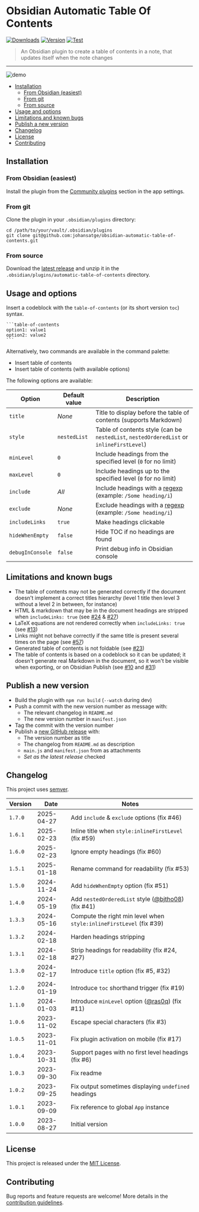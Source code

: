 # Obsidian Automatic Table Of Contents

[![Downloads](https://img.shields.io/badge/dynamic/json?logo=obsidian&color=%23483699&label=downloads&query=%24%5B%22automatic-table-of-contents%22%5D.downloads&url=https%3A%2F%2Fraw.githubusercontent.com%2Fobsidianmd%2Fobsidian-releases%2Fmaster%2Fcommunity-plugin-stats.json)](https://obsidian.md/plugins?search=automatic%20table%20of%20contents)
[![Version](https://img.shields.io/github/v/release/johansatge/obsidian-automatic-table-of-contents)](https://github.com/johansatge/obsidian-automatic-table-of-contents/releases)
[![Test](https://github.com/johansatge/obsidian-automatic-table-of-contents/actions/workflows/test.yml/badge.svg)](https://github.com/johansatge/obsidian-automatic-table-of-contents/actions)

> An Obsidian plugin to create a table of contents in a note, that updates itself when the note changes

---

![demo](images/demo.gif)

- [Installation](#installation)
  - [From Obsidian (easiest)](#from-obsidian-easiest)
  - [From git](#from-git)
  - [From source](#from-source)
- [Usage and options](#usage-and-options)
- [Limitations and known bugs](#limitations-and-known-bugs)
- [Publish a new version](#publish-a-new-version)
- [Changelog](#changelog)
- [License](#license)
- [Contributing](#contributing)

## Installation

### From Obsidian (easiest)

Install the plugin from the [Community plugins](https://obsidian.md/plugins?search=automatic%20table%20of%20contents) section in the app settings.

### From git

Clone the plugin in your `.obsidian/plugins` directory:

```shell
cd /path/to/your/vault/.obsidian/plugins
git clone git@github.com:johansatge/obsidian-automatic-table-of-contents.git
```

### From source

Download the [latest release](https://github.com/johansatge/obsidian-automatic-table-of-contents/releases) and unzip it in the `.obsidian/plugins/automatic-table-of-contents` directory.

## Usage and options

Insert a codeblock with the `table-of-contents` (or its short version `toc`) syntax.

````
```table-of-contents
option1: value1
option2: value2
```
````

Alternatively, two commands are available in the command palette:

- Insert table of contents
- Insert table of contents (with available options)

The following options are available:

| Option | Default value | Description |
| --- | --- | --- |
| `title` | _None_ | Title to display before the table of contents (supports Markdown) |
| `style` | `nestedList` | Table of contents style (can be `nestedList`, `nestedOrderedList` or `inlineFirstLevel`) |
| `minLevel` | `0` | Include headings from the specified level  (`0` for no limit) |
| `maxLevel` | `0` | Include headings up to the specified level (`0` for no limit) |
| `include` | _All_ | Include headings with a [regexp](https://en.wikipedia.org/wiki/Regular_expression) (example: `/Some heading/i`) |
| `exclude` | _None_ | Exclude headings with a [regexp](https://en.wikipedia.org/wiki/Regular_expression) (example: `/Some heading/i`) |
| `includeLinks` | `true` | Make headings clickable |
| `hideWhenEmpty` | `false` | Hide TOC if no headings are found |
| `debugInConsole` | `false` | Print debug info in Obsidian console |

## Limitations and known bugs

- The table of contents may not be generated correctly if the document doesn't implement a correct titles hierarchy (level 1 title then level 3 without a level 2 in between, for instance)
- HTML & markdown that may be in the document headings are stripped when `includeLinks: true` (see [#24](https://github.com/johansatge/obsidian-automatic-table-of-contents/issues/24) & [#27](https://github.com/johansatge/obsidian-automatic-table-of-contents/issues/27))
- LaTeX equations are not rendered correctly when `includeLinks: true` (see [#13](https://github.com/johansatge/obsidian-automatic-table-of-contents/issues/13))
- Links might not behave correctly if the same title is present several times on the page (see [#57](https://github.com/johansatge/obsidian-automatic-table-of-contents/issues/57))
- Generated table of contents is not foldable (see [#23](https://github.com/johansatge/obsidian-automatic-table-of-contents/issues/23))
- The table of contents is based on a codeblock so it can be updated; it doesn't generate real Markdown in the document, so it won't be visible when exporting, or on Obsidian Publish (see [#10](https://github.com/johansatge/obsidian-automatic-table-of-contents/issues/10#issuecomment-2676779810) and [#31](https://github.com/johansatge/obsidian-automatic-table-of-contents/issues/31))

## Publish a new version

- Build the plugin with `npm run build` (`--watch` during dev)
- Push a commit with the new version number as message with:
  - The relevant changelog in `README.md`
  - The new version number in `manifest.json`
- Tag the commit with the version number
- Publish a [new GitHub release](https://github.com/johansatge/obsidian-automatic-table-of-contents/releases/new) with:
  - The version number as title
  - The changelog from `README.md` as description
  - `main.js` and `manifest.json` from as attachments
  - _Set as the latest release_ checked

## Changelog

This project uses [semver](http://semver.org/).

| Version | Date | Notes |
| --- | --- | --- |
| `1.7.0` | 2025-04-27 | Add `include` & `exclude` options (fix #46) |
| `1.6.1` | 2025-02-23 | Inline title when `style:inlineFirstLevel` (fix #59) |
| `1.6.0` | 2025-02-23 | Ignore empty headings (fix #60) |
| `1.5.1` | 2025-01-18 | Rename command for readability (fix #53) |
| `1.5.0` | 2024-11-24 | Add `hideWhenEmpty` option (fix #51) |
| `1.4.0` | 2024-05-19 | Add `nestedOrderedList` style ([@bjtho08](https://github.com/bjtho08)) (fix #41) |
| `1.3.3` | 2024-05-16 | Compute the right min level when `style:inlineFirstLevel` (fix #39) |
| `1.3.2` | 2024-02-18 | Harden headings stripping |
| `1.3.1` | 2024-02-18 | Strip headings for readability (fix #24, #27) |
| `1.3.0` | 2024-02-17 | Introduce `title` option (fix #5, #32) |
| `1.2.0` | 2024-01-19 | Introduce `toc` shorthand trigger (fix #19) |
| `1.1.0` | 2024-01-03 | Introduce `minLevel` option ([@ras0q](https://github.com/ras0q)) (fix #11) |
| `1.0.6` | 2023-11-02 | Escape special characters (fix #3) |
| `1.0.5` | 2023-11-01 | Fix plugin activation on mobile (fix #17) |
| `1.0.4` | 2023-10-31 | Support pages with no first level headings (fix #6) |
| `1.0.3` | 2023-09-30 | Fix readme |
| `1.0.2` | 2023-09-25 | Fix output sometimes displaying `undefined` headings |
| `1.0.1` | 2023-09-09 | Fix reference to global `App` instance |
| `1.0.0` | 2023-08-27 | Initial version |

## License

This project is released under the [MIT License](LICENSE).

## Contributing

Bug reports and feature requests are welcome! More details in the [contribution guidelines](CONTRIBUTING.md).
